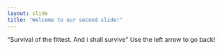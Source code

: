 ```yaml
---
layout: slide
title: "Welcome to our second slide!"
---
```

"Survival of the fittest. And i shall survive"
Use the left arrow to go back!
